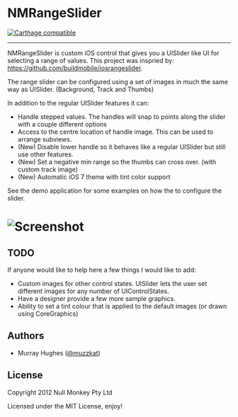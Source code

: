 
# NMRangeSlider

[![Carthage compatible](https://img.shields.io/badge/Carthage-compatible-4BC51D.svg?style=flat)](https://github.com/Carthage/Carthage)
* * * * * * * * * * *

NMRangeSlider is custom iOS control that gives you a UISlider like UI for selecting a range of values. This project was inspried by: https://github.com/buildmobile/iosrangeslider.

The range slider can be configured using a set of images in much the same way as UISlider. (Background, Track and Thumbs)

In addition to the regular UISlider features it can:

* Handle stepped values. The handles will snap to points along the slider with a couple different options
* Access to the centre location of handle image. This can be used to arrange subviews.
* (New) Disable lower handle so it behaves like a regular UISlider but still use other features.
* (New) Set a negative min range so the thumbs can cross over. (with custom track image)
* (New) Automatic iOS 7 theme with tint color support

See the demo application for some examples on how the to configure the slider.

# ![Screenshot](https://raw.github.com/muZZkat/NMRangeSlider/master/NMRangeSlider-ScreenShot.png)

## TODO

If anyone would like to help here a few things I would like to add:

* Custom images for other control states. UISlider lets the user set different images for any number of UIControlStates.
* Have a designer provide a few more sample graphics.
* Ability to set a tint colour that is applied to the default images (or drawn using CoreGraphics)


## Authors

* Murray Hughes ([@muzzkat](https://twitter.com/muzzkat))

## License

Copyright 2012 Null Monkey Pty Ltd

Licensed under the MIT License, enjoy!

